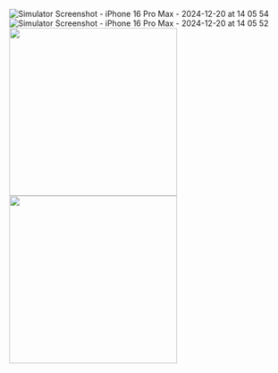 ![Simulator Screenshot - iPhone 16 Pro Max - 2024-12-20 at 14 05 54](https://github.com/user-attachments/assets/915570ac-8256-412b-8ec2-37c47694cd68)
![Simulator Screenshot - iPhone 16 Pro Max - 2024-12-20 at 14 05 52](https://github.com/user-attachments/assets/5af132ca-4a2c-44ac-9c10-c218f249f8e0)
<img width="300" src="[https://github.com/user-attachments/assets/bc82c29e-a289-4105-b50a-1e7e7e44249e](https://github.com/user-attachments/assets/915570ac-8256-412b-8ec2-37c47694cd68)">
<img width="300" src="https://github.com/user-attachments/assets/915570ac-8256-412b-8ec2-37c47694cd68">
